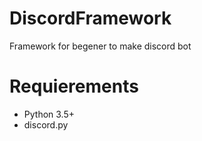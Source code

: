 # DiscordFramework
Framework for begener to make discord bot

# Requierements
- Python 3.5+
- discord.py
